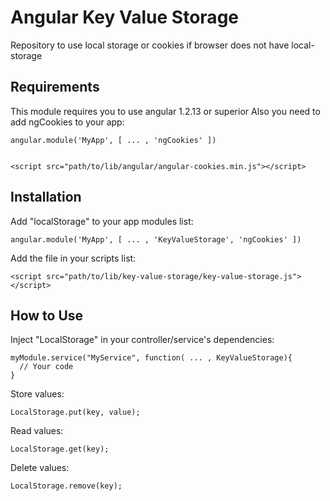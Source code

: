 Angular Key Value Storage
=====================

Repository to use local storage or cookies if browser does not have local-storage

Requirements
------------
This module requires you to use angular 1.2.13 or superior
Also you need to add ngCookies to your app:
```
angular.module('MyApp', [ ... , 'ngCookies' ])


<script src="path/to/lib/angular/angular-cookies.min.js"></script>
```


Installation
------------
Add "localStorage" to your app modules list:
```
angular.module('MyApp', [ ... , 'KeyValueStorage', 'ngCookies' ])
```

Add the file in your scripts list:
```
<script src="path/to/lib/key-value-storage/key-value-storage.js"></script>
```

How to Use
----------
Inject "LocalStorage" in your controller/service's dependencies:
```
myModule.service("MyService", function( ... , KeyValueStorage){
  // Your code
}
```

Store values:
```
LocalStorage.put(key, value);
```

Read values:
```
LocalStorage.get(key);
```

Delete values:
```
LocalStorage.remove(key);
```
